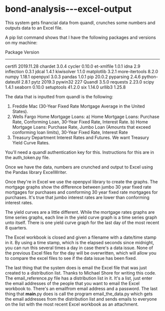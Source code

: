# bond-analysis---excel-output
This system gets financial data from quandl,
crunches some numbers and outputs data to an Excel file.

A pip list command shows that I have the following packages and versions on my machine:

Package         Version
--------------- ---------
certifi         2019.11.28
chardet         3.0.4
cycler          0.10.0
et-xmlfile      1.0.1
idna            2.9
inflection      0.3.1
jdcal           1.4.1
kiwisolver      1.1.0
matplotlib      3.2.1
more-itertools  8.2.0
numpy           1.18.1
openpyxl        3.0.3
pandas          1.0.1
pip             20.0.2
pyparsing       2.4.6
python-dateutil 2.8.1
pytz            2019.3
pywin32         227
Quandl          3.5.0
requests        2.23.0
scipy           1.4.1
seaborn         0.10.0
setuptools      41.2.0
six             1.14.0
urllib3         1.25.8

The data that is inputted from quandl is the following:
  1) Freddie Mac (30-Year Fixed Rate Mortgage Average in the United States). 
  2) Wells Fargo Home Mortgage Loans:
    a) Home Mortgage Loans: Purchase Rate, Conforming Loan, 30-Year Fixed Rate, Interest Rate.
    b) Home Mortgage Loans: Purchase Rate, Jumbo Loan (Amounts that exceed conforming loan limits),
    30-Year Fixed Rate, Interest Rate
  3) Treasury Department Interest Rates and Futures. We want Treasury Yield Curve Rates.
  
You'll need a quandl authentication key for this. Instructions for this are in the auth_token.py file.

Once we have the data, numbers are crunched and output to Excel using the Pandas library ExcelWriter.

Once they're in Excel we use the openpyxl library to create the graphs. The mortgage graphs show the 
difference between jumbo 30 year fixed rate mortgages for purchases and comforming 30 year fixed rate mortgages
for purchases. It's true that jumbo interest rates are lower than conforming interest rates.

The yield curves are a little different. While the mortgage rates graphs are time series graphs, each line in the 
yield curve graph is a time series graph unto itself. There is one yield curve graph for the last day of the most
recent 8 quarters.

The Excel workbook is closed and given a filename with a date/time stamp in it. By using a time stamp,
which is the elapsed seconds since midnight, you can run this several times a day in case there's a data issue.
None of the previous Excel files for the day will be overwritten, which will allow you to compare the excel files
to see if the data issue has been fixed.

The last thing that the system does is email the Excel file that was just created to a distribution list.
Thanks to Michael Shore for writing this code. The email_reference.py file has a distribution list in it.
It's a list, just enter the email addresses of the people that you want to email the Excel workbook to.
There's an emailfrom email address and a password. The last thing that __main__.py does is call the
program email_the_data.py which gets the email addresses from the distribution list and sends emails
to everyone on the list with the most recent Excel workbook as an attachment.
